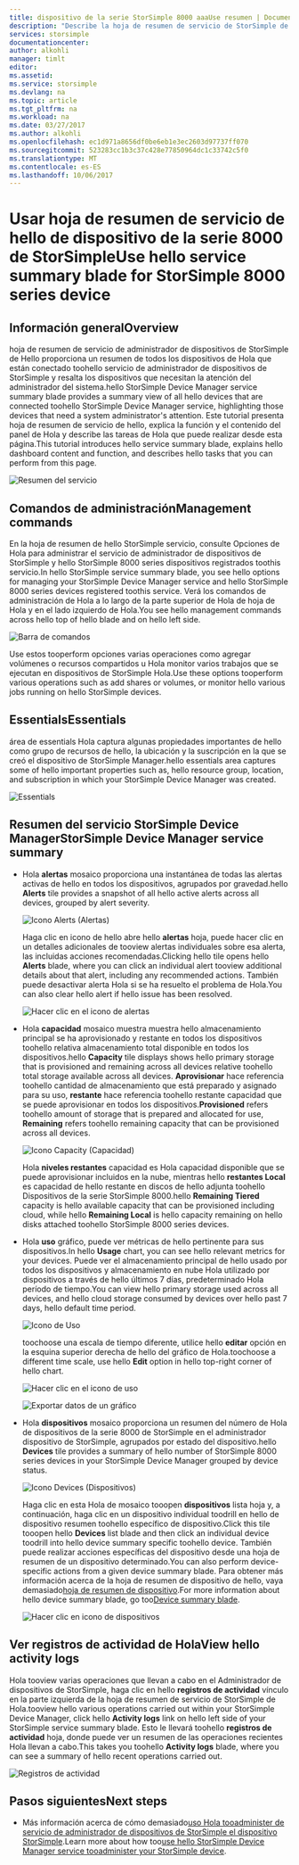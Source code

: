 ```yaml
---
title: dispositivo de la serie StorSimple 8000 aaaUse resumen | Documentos de Microsoft
description: "Describe la hoja de resumen de servicio de StorSimple de Hola y explica cómo toouse, mantenimiento de hello toomonitor de la solución StorSimple."
services: storsimple
documentationcenter: 
author: alkohli
manager: timlt
editor: 
ms.assetid: 
ms.service: storsimple
ms.devlang: na
ms.topic: article
ms.tgt_pltfrm: na
ms.workload: na
ms.date: 03/27/2017
ms.author: alkohli
ms.openlocfilehash: ec1d971a8656df0be6eb1e3ec2603d97737ff070
ms.sourcegitcommit: 523283cc1b3c37c428e77850964dc1c33742c5f0
ms.translationtype: MT
ms.contentlocale: es-ES
ms.lasthandoff: 10/06/2017
---
```

# <a name="use-hello-service-summary-blade-for-storsimple-8000-series-device"></a><span data-ttu-id="41e23-103">Usar hoja de resumen de servicio de hello de dispositivo de la serie 8000 de StorSimple</span><span class="sxs-lookup"><span data-stu-id="41e23-103">Use hello service summary blade for StorSimple 8000 series device</span></span>

## <a name="overview"></a><span data-ttu-id="41e23-104">Información general</span><span class="sxs-lookup"><span data-stu-id="41e23-104">Overview</span></span>

<span data-ttu-id="41e23-105">hoja de resumen de servicio de administrador de dispositivos de StorSimple de Hello proporciona un resumen de todos los dispositivos de Hola que están conectado toohello servicio de administrador de dispositivos de StorSimple y resalta los dispositivos que necesitan la atención del administrador del sistema.</span><span class="sxs-lookup"><span data-stu-id="41e23-105">hello StorSimple Device Manager service summary blade provides a summary view of all hello devices that are connected toohello StorSimple Device Manager service, highlighting those devices that need a system administrator's attention.</span></span> <span data-ttu-id="41e23-106">Este tutorial presenta hoja de resumen de servicio de hello, explica la función y el contenido del panel de Hola y describe las tareas de Hola que puede realizar desde esta página.</span><span class="sxs-lookup"><span data-stu-id="41e23-106">This tutorial introduces hello service summary blade, explains hello dashboard content and function, and describes hello tasks that you can perform from this page.</span></span>

![Resumen del servicio](./media/storsimple-8000-service-dashboard/service-summary1.png)


## <a name="management-commands"></a><span data-ttu-id="41e23-108">Comandos de administración</span><span class="sxs-lookup"><span data-stu-id="41e23-108">Management commands</span></span>

<span data-ttu-id="41e23-109">En la hoja de resumen de hello StorSimple servicio, consulte Opciones de Hola para administrar el servicio de administrador de dispositivos de StorSimple y hello StorSimple 8000 series dispositivos registrados toothis servicio.</span><span class="sxs-lookup"><span data-stu-id="41e23-109">In hello StorSimple service summary blade, you see hello options for managing your StorSimple Device Manager service and hello StorSimple 8000 series devices registered toothis service.</span></span> <span data-ttu-id="41e23-110">Verá los comandos de administración de Hola a lo largo de la parte superior de Hola de hoja de Hola y en el lado izquierdo de Hola.</span><span class="sxs-lookup"><span data-stu-id="41e23-110">You see hello management commands across hello top of hello blade and on hello left side.</span></span>

![Barra de comandos](./media/storsimple-8000-service-dashboard/service-summary2.png)

<span data-ttu-id="41e23-112">Use estos tooperform opciones varias operaciones como agregar volúmenes o recursos compartidos u Hola monitor varios trabajos que se ejecutan en dispositivos de StorSimple Hola.</span><span class="sxs-lookup"><span data-stu-id="41e23-112">Use these options tooperform various operations such as add shares or volumes, or monitor hello various jobs running on hello StorSimple devices.</span></span>


## <a name="essentials"></a><span data-ttu-id="41e23-113">Essentials</span><span class="sxs-lookup"><span data-stu-id="41e23-113">Essentials</span></span>

<span data-ttu-id="41e23-114">área de essentials Hola captura algunas propiedades importantes de hello como grupo de recursos de hello, la ubicación y la suscripción en la que se creó el dispositivo de StorSimple Manager.</span><span class="sxs-lookup"><span data-stu-id="41e23-114">hello essentials area captures some of hello important properties such as, hello resource group, location, and subscription in which your StorSimple Device Manager was created.</span></span>

![Essentials](./media/storsimple-8000-service-dashboard/service-summary3.png)

## <a name="storsimple-device-manager-service-summary"></a><span data-ttu-id="41e23-116">Resumen del servicio StorSimple Device Manager</span><span class="sxs-lookup"><span data-stu-id="41e23-116">StorSimple Device Manager service summary</span></span>

* <span data-ttu-id="41e23-117">Hola **alertas** mosaico proporciona una instantánea de todas las alertas activas de hello en todos los dispositivos, agrupados por gravedad.</span><span class="sxs-lookup"><span data-stu-id="41e23-117">hello **Alerts** tile provides a snapshot of all hello active alerts across all devices, grouped by alert severity.</span></span>

    ![Icono Alerts (Alertas)](./media/storsimple-8000-service-dashboard/service-summary4.png)

    <span data-ttu-id="41e23-119">Haga clic en icono de hello abre hello **alertas** hoja, puede hacer clic en un detalles adicionales de tooview alertas individuales sobre esa alerta, las incluidas acciones recomendadas.</span><span class="sxs-lookup"><span data-stu-id="41e23-119">Clicking hello tile opens hello **Alerts** blade, where you can click an individual alert tooview additional details about that alert, including any recommended actions.</span></span> <span data-ttu-id="41e23-120">También puede desactivar alerta Hola si se ha resuelto el problema de Hola.</span><span class="sxs-lookup"><span data-stu-id="41e23-120">You can also clear hello alert if hello issue has been resolved.</span></span>

    ![Hacer clic en el icono de alertas](./media/storsimple-8000-service-dashboard/service-summary8.png)

* <span data-ttu-id="41e23-122">Hola **capacidad** mosaico muestra muestra hello almacenamiento principal se ha aprovisionado y restante en todos los dispositivos toohello relativa almacenamiento total disponible en todos los dispositivos.</span><span class="sxs-lookup"><span data-stu-id="41e23-122">hello **Capacity** tile displays shows hello primary storage that is provisioned and remaining across all devices relative toohello total storage available across all devices.</span></span> <span data-ttu-id="41e23-123">**Aprovisionar** hace referencia toohello cantidad de almacenamiento que está preparado y asignado para su uso, **restante** hace referencia toohello restante capacidad que se puede aprovisionar en todos los dispositivos.</span><span class="sxs-lookup"><span data-stu-id="41e23-123">**Provisioned** refers toohello amount of storage that is prepared and allocated for use, **Remaining** refers toohello remaining capacity that can be provisioned across all devices.</span></span>

    ![Icono Capacity (Capacidad)](./media/storsimple-8000-service-dashboard/service-summary6.png)

    <span data-ttu-id="41e23-125">Hola **niveles restantes** capacidad es Hola capacidad disponible que se puede aprovisionar incluidos en la nube, mientras hello **restantes Local** es capacidad de hello restante en discos de hello adjunta toohello Dispositivos de la serie StorSimple 8000.</span><span class="sxs-lookup"><span data-stu-id="41e23-125">hello **Remaining Tiered** capacity is hello available capacity that can be provisioned including cloud, while hello **Remaining Local** is hello capacity remaining on hello disks attached toohello StorSimple 8000 series devices.</span></span>


* <span data-ttu-id="41e23-126">Hola **uso** gráfico, puede ver métricas de hello pertinente para sus dispositivos.</span><span class="sxs-lookup"><span data-stu-id="41e23-126">In hello **Usage** chart, you can see hello relevant metrics for your devices.</span></span> <span data-ttu-id="41e23-127">Puede ver el almacenamiento principal de hello usado por todos los dispositivos y almacenamiento en nube Hola utilizado por dispositivos a través de hello últimos 7 días, predeterminado Hola período de tiempo.</span><span class="sxs-lookup"><span data-stu-id="41e23-127">You can view hello primary storage used across all devices, and hello cloud storage consumed by devices over hello past 7 days, hello default time period.</span></span> 

    ![Icono de Uso](./media/storsimple-8000-service-dashboard/service-summary7.png) 

    <span data-ttu-id="41e23-129">toochoose una escala de tiempo diferente, utilice hello **editar** opción en la esquina superior derecha de hello del gráfico de Hola.</span><span class="sxs-lookup"><span data-stu-id="41e23-129">toochoose a different time scale, use hello **Edit** option in hello top-right corner of hello chart.</span></span>

     ![Hacer clic en el icono de uso](./media/storsimple-8000-service-dashboard/service-summary10.png)

     ![Exportar datos de un gráfico](./media/storsimple-8000-service-dashboard/service-summary11.png)

* <span data-ttu-id="41e23-132">Hola **dispositivos** mosaico proporciona un resumen del número de Hola de dispositivos de la serie 8000 de StorSimple en el administrador dispositivo de StorSimple, agrupados por estado del dispositivo.</span><span class="sxs-lookup"><span data-stu-id="41e23-132">hello **Devices** tile provides a summary of hello number of StorSimple 8000 series devices in your StorSimple Device Manager grouped by device status.</span></span> 

    ![Icono Devices (Dispositivos)](./media/storsimple-8000-service-dashboard/service-summary5.png)

    <span data-ttu-id="41e23-134">Haga clic en esta Hola de mosaico tooopen **dispositivos** lista hoja y, a continuación, haga clic en un dispositivo individual toodrill en hello de dispositivo resumen toohello específico de dispositivo.</span><span class="sxs-lookup"><span data-stu-id="41e23-134">Click this tile tooopen hello **Devices** list blade and then click an individual device toodrill into hello device summary specific toohello device.</span></span> <span data-ttu-id="41e23-135">También puede realizar acciones específicas del dispositivo desde una hoja de resumen de un dispositivo determinado.</span><span class="sxs-lookup"><span data-stu-id="41e23-135">You can also perform device-specific actions from a given device summary blade.</span></span> <span data-ttu-id="41e23-136">Para obtener más información acerca de la hoja de resumen de dispositivo de hello, vaya demasiado[hoja de resumen de dispositivo](storsimple-8000-device-dashboard.md).</span><span class="sxs-lookup"><span data-stu-id="41e23-136">For more information about hello device summary blade, go too[Device summary blade](storsimple-8000-device-dashboard.md).</span></span>

    ![Hacer clic en icono de dispositivos](./media/storsimple-8000-service-dashboard/service-summary9.png)

## <a name="view-hello-activity-logs"></a><span data-ttu-id="41e23-138">Ver registros de actividad de Hola</span><span class="sxs-lookup"><span data-stu-id="41e23-138">View hello activity logs</span></span>

<span data-ttu-id="41e23-139">Hola tooview varias operaciones que llevan a cabo en el Administrador de dispositivos de StorSimple, haga clic en hello **registros de actividad** vínculo en la parte izquierda de la hoja de resumen de servicio de StorSimple de Hola.</span><span class="sxs-lookup"><span data-stu-id="41e23-139">tooview hello various operations carried out within your StorSimple Device Manager, click hello **Activity logs** link on hello left side of your StorSimple service summary blade.</span></span> <span data-ttu-id="41e23-140">Esto le llevará toohello **registros de actividad** hoja, donde puede ver un resumen de las operaciones recientes Hola llevan a cabo.</span><span class="sxs-lookup"><span data-stu-id="41e23-140">This takes you toohello **Activity logs** blade, where you can see a summary of hello recent operations carried out.</span></span>

![Registros de actividad](./media/storsimple-8000-service-dashboard/activity-logs1.png)
## <a name="next-steps"></a><span data-ttu-id="41e23-142">Pasos siguientes</span><span class="sxs-lookup"><span data-stu-id="41e23-142">Next steps</span></span>

* <span data-ttu-id="41e23-143">Más información acerca de cómo demasiado[uso Hola tooadminister de servicio de administrador de dispositivos de StorSimple el dispositivo StorSimple](storsimple-8000-manager-service-administration.md).</span><span class="sxs-lookup"><span data-stu-id="41e23-143">Learn more about how too[use hello StorSimple Device Manager service tooadminister your StorSimple device](storsimple-8000-manager-service-administration.md).</span></span>

